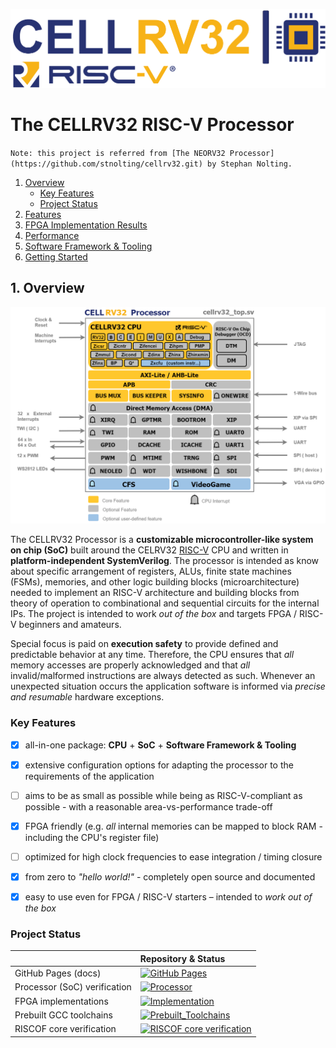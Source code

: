 [![CELLRV32](https://github.com/DatNguyen97-VN/cellrv32/blob/main/doc/figures/cellrv32%20logo.png)](https://github.com/DatNguyen97-VN/cellrv32/tree/main)

# The CELLRV32 RISC-V Processor
`Note: this project is referred from [The NEORV32 Processor](https://github.com/stnolting/cellrv32.git) by Stephan Nolting.`

1. [Overview](#1-Overview)
   * [Key Features](#Key-Features)
   * [Project Status](#Project-Status)
2. [Features](#2-Features)
3. [FPGA Implementation Results](#3-FPGA-Implementation-Results)
4. [Performance](#4-Performance)
5. [Software Framework & Tooling](#5-Software-Framework-and-Tooling)
6. [Getting Started](#6-Getting-Started)

## 1. Overview
![cellrv32 overview](https://github.com/DatNguyen97-VN/cellrv32/blob/main/doc/figures/cellrv32%20top.png)


The CELLRV32 Processor is a **customizable microcontroller-like system on chip (SoC)** built around the CELRV32
[RISC-V](https://riscv.org/) CPU and written in **platform-independent SystemVerilog**. The processor is intended as know about specific arrangement of registers, ALUs, finite state machines (FSMs), memories, and other logic building blocks (microarchitecture) needed to implement an RISC-V architecture and building blocks from theory of operation to combinational and sequential circuits for the internal IPs. The project is intended to work _out of the box_ and targets
FPGA / RISC-V beginners and amateurs.

Special focus is paid on **execution safety** to provide defined and predictable behavior at any time.
Therefore, the CPU ensures that _all_ memory accesses are properly acknowledged and that _all_ invalid/malformed
instructions are always detected as such. Whenever an unexpected situation occurs the application software is
informed via _precise and resumable_ hardware exceptions.


### Key Features

- [x] all-in-one package: **CPU** + **SoC** + **Software Framework & Tooling**
- [x] extensive configuration options for adapting the processor to the requirements of the application
- [ ] aims to be as small as possible while being as RISC-V-compliant as possible - with a reasonable area-vs-performance trade-off
- [x] FPGA friendly (e.g. _all_ internal memories can be mapped to block RAM - including the CPU's register file)
- [ ] optimized for high clock frequencies to ease integration / timing closure
- [x] from zero to _"hello world!"_ - completely open source and documented
- [x] easy to use even for FPGA / RISC-V starters – intended to _work out of the box_


### Project Status

|         | Repository & Status |
|:--------|:----------|
| GitHub Pages (docs)          | [![GitHub Pages](https://img.shields.io/badge/up-00FF00?style=plastic&logo=github&label=NEORV32.pdf)](https://github.com/DatNguyen97-VN/cellrv32/blob/main/doc/datasheet/NEORV32.pdf) |
| Processor (SoC) verification | [![Processor](https://img.shields.io/badge/Not%20Start-FF0000?style=plastic&logo=adminer&label=Processor%20Check)](https://github.com/DatNguyen97-VN/cellrv32/tree/main)|
| FPGA implementations         | [![Implementation](https://img.shields.io/badge/passing-00FF00?style=plastic&logo=amazonec2&logoColor=DC7633&label=Implementation)](https://github.com/DatNguyen97-VN/cellrv32/tree/main) |
| Prebuilt GCC toolchains      | [![Prebuilt_Toolchains](https://img.shields.io/badge/passing-00FF00?style=plastic&logo=amazondynamodb&label=Prebuilt%20GCC%20toolchains)](https://github.com/stnolting/riscv-gcc-prebuilt/actions/workflows/main.yml) |
| RISCOF core verification     | [![RISCOF core verification](https://img.shields.io/badge/failing-FF0000?style=plastic&logo=amazoncloudwatch&label=cellrv32-riscof)](https://github.com/DatNguyen97-VN/cellrv32-riscof.git)|